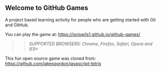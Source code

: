 ## Welcome to GitHub Games

A project based learning activity for people who are getting started with Git and GitHub.

You can play the game at: https://joriswils1.github.io/github-games/

>> _*SUPPORTED BROWSERS*: Chrome, Firefox, Safari, Opera and IE9+_

This fun open source game was cloned from: https://github.com/jakesgordon/javascript-tetris
